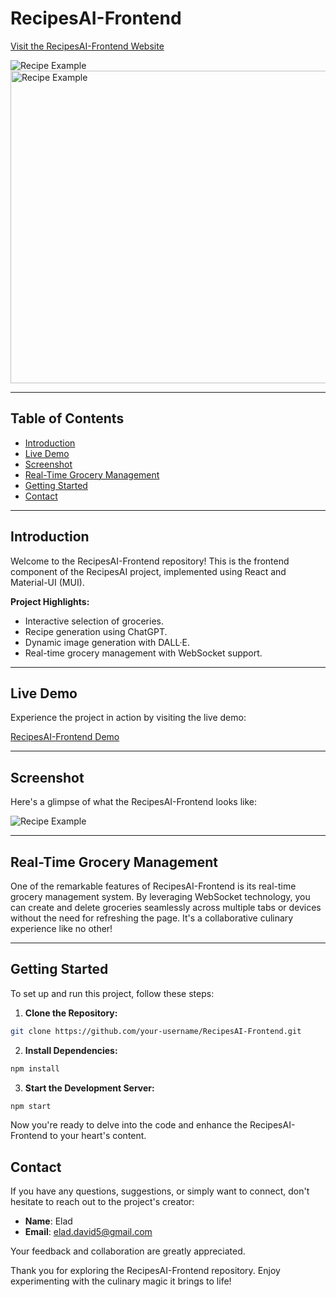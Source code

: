 # RecipesAI-Frontend

[Visit the RecipesAI-Frontend Website](https://elad-ai-recipes.netlify.app/recipe)

![Recipe Example](https://recipes-elad-project.s3.us-west-2.amazonaws.com/GithubReadme.png)
<img src="https://recipes-elad-project.s3.us-west-2.amazonaws.com/GithubReadme.png" alt="Recipe Example" width="1000" height="500">

---

## Table of Contents

- [Introduction](#introduction)
- [Live Demo](#live-demo)
- [Screenshot](#screenshot)
- [Real-Time Grocery Management](#real-time-grocery-management)
- [Getting Started](#getting-started)
- [Contact](#contact)

---

## Introduction

Welcome to the RecipesAI-Frontend repository! This is the frontend component of the RecipesAI project, implemented using React and Material-UI (MUI).

**Project Highlights:**

- Interactive selection of groceries.
- Recipe generation using ChatGPT.
- Dynamic image generation with DALL·E.
- Real-time grocery management with WebSocket support.

---

## Live Demo

Experience the project in action by visiting the live demo:

[RecipesAI-Frontend Demo](https://elad-ai-recipes.netlify.app/recipe)

---

## Screenshot

Here's a glimpse of what the RecipesAI-Frontend looks like:

![Recipe Example](https://recipes-elad-project.s3.us-west-2.amazonaws.com/GithubReadme.png)

---

## Real-Time Grocery Management

One of the remarkable features of RecipesAI-Frontend is its real-time grocery management system. By leveraging WebSocket technology, you can create and delete groceries seamlessly across multiple tabs or devices without the need for refreshing the page. It's a collaborative culinary experience like no other!

---

## Getting Started

To set up and run this project, follow these steps:

1. **Clone the Repository:**

```bash
git clone https://github.com/your-username/RecipesAI-Frontend.git
```


2. **Install Dependencies:**

```bash
npm install
```

3. **Start the Development Server:**

```bash
npm start
```

Now you're ready to delve into the code and enhance the RecipesAI-Frontend to your heart's content.

## Contact
If you have any questions, suggestions, or simply want to connect, don't hesitate to reach out to the project's creator:

- **Name**: Elad
- **Email**: elad.david5@gmail.com

Your feedback and collaboration are greatly appreciated.

Thank you for exploring the RecipesAI-Frontend repository. Enjoy experimenting with the culinary magic it brings to life!






